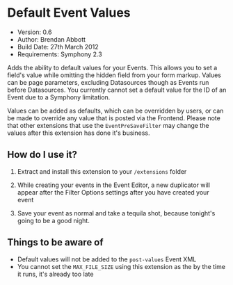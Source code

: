 # Default Event Values

* Version: 0.6
* Author: Brendan Abbott
* Build Date: 27th March 2012
* Requirements: Symphony 2.3

Adds the ability to default values for your Events. This allows you to set a field's value while omitting the hidden field from your form markup. Values can be page parameters, excluding Datasources though as Events run before Datasources. You currently cannot set a default value for the ID of an Event due to a Symphony limitation.

Values can be added as defaults, which can be overridden by users, or can be made to override any value that is posted via the Frontend. Please note that other extensions that use the `EventPreSaveFilter` may change the values after this extension has done it's business.

## How do I use it?

1. Extract and install this extension to your `/extensions` folder

2. While creating your events in the Event Editor, a new duplicator will appear after the Filter Options settings after you have created your event

3. Save your event as normal and take a tequila shot, because tonight's going to be a good night.

## Things to be aware of

* Default values will not be added to the `post-values` Event XML
* You cannot set the `MAX_FILE_SIZE` using this extension as the by the time it runs, it's already too late